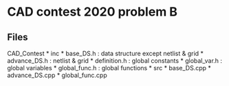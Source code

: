 # CAD contest 2020 problem B

## Files
CAD_Contest
    * inc
        * base_DS.h : data structure except netlist & grid
        * advance_DS.h : netlist & grid
        * definition.h : global constants
        * global_var.h : global variables
        * global_func.h : global functions
    * src
        * base_DS.cpp
        * advance_DS.cpp
        * global_func.cpp
